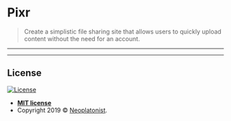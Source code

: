 # Pixr

> Create a simplistic file sharing site that allows users to quickly upload content without the need for an account.

---



---

## License

[![License](http://img.shields.io/:license-mit-blue.svg?style=flat-square)](http://badges.mit-license.org)

- **[MIT license](http://opensource.org/licenses/mit-license.php)**
- Copyright 2019 © <a href="http://github.com/neoplatonist" target="_blank">Neoplatonist</a>.
